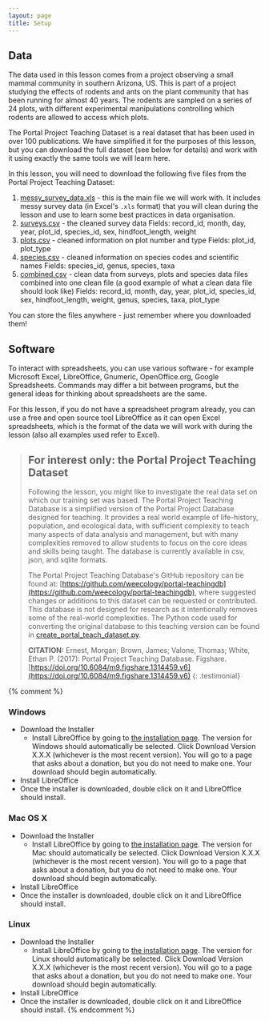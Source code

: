 ```yaml
---
layout: page
title: Setup
---
```


## Data
The data used in this lesson comes from a project observing a small mammal community in southern
Arizona, US. This is part of a project studying the effects of rodents and ants on the plant
community that has been running for almost 40 years. The rodents are sampled on a series of 24 plots,
with different experimental manipulations controlling which rodents are allowed to access which plots.

The Portal Project Teaching Dataset is a real dataset that has been used in over 100 publications. We have simplified it
for the purposes of this lesson, but you can download the full dataset (see below for details) and work with it
using exactly the same tools we will learn here.

In this lesson, you will need to download the following five files from the Portal Project Teaching Dataset:

1.  [messy_survey_data.xls](/data/messy_survey_data.xls) - this is the main file we will work with. It includes messy
survey data (in Excel's `.xls` format) that you will clean during the lesson and use to learn some best practices in
data organisation.
1. [surveys.csv](https://ndownloader.figshare.com/files/2292172) - the cleaned survey data
    Fields: record_id, month, day, year, plot_id, species_id, sex, hindfoot_length, weight
1. [plots.csv](https://ndownloader.figshare.com/files/3299474) - cleaned information on plot number and type
    Fields: plot_id, plot_type
1. [species.csv](https://ndownloader.figshare.com/files/3299483) - cleaned information on species codes and scientific names
    Fields: species_id, genus, species, taxa
1. [combined.csv](https://ndownloader.figshare.com/files/10717186) - clean data from surveys, plots and species data
files combined into one clean file (a good example of what a clean data file should look like)
Fields: record_id, month, day, year, plot_id, species_id, sex, hindfoot_length, weight, genus, species, taxa, plot_type

You can store the files anywhere - just remember where you downloaded them!

## Software

To interact with spreadsheets, you can use various software - for example Microsoft Excel,
LibreOffice, Gnumeric, OpenOffice.org, Google Spreadsheets. Commands may differ a bit between programs,
but the general ideas for thinking about spreadsheets are the same.

For this lesson, if you do not have a spreadsheet program already, you can use a free and open source tool LibreOffice
as it can open Excel spreadsheets, which is the format of the data we will work with during the lesson
(also all examples used refer to Excel).

> ## For interest only: the Portal Project Teaching Dataset
> Following the lesson, you might like to investigate the real data set on which our training set was based.
> The Portal Project Teaching Database is a simplified version of the
> Portal Project Database designed for teaching. It provides a real world
>example of life-history, population, and ecological data, with sufficient complexity to teach many aspects of data
>analysis and management, but with many complexities removed to allow students to focus on the core ideas and skills
>being taught. The database is currently available in csv, json, and sqlite formats.
>
> The Portal Project Teaching Database's GitHub repository can be found at:
>[https://github.com/weecology/portal-teachingdb](https://github.com/weecology/portal-teachingdb),
> where suggested changes or additions to this dataset can be requested or contributed.
> This database is not designed for research as it intentionally removes some of the real-world complexities. The Python code used for converting the original database to this teaching version can be found in [create_portal_teach_dataset.py](https://github.com/weecology/portal-teachingdb/blob/master/create_portal_teaching_dataset.py).
>
> **CITATION:** Ernest, Morgan; Brown, James; Valone, Thomas; White, Ethan P. (2017): Portal Project Teaching Database. Figshare. [https://doi.org/10.6084/m9.figshare.1314459.v6](https://doi.org/10.6084/m9.figshare.1314459.v6)
{: .testimonial}


{% comment %}
### Windows

- Download the Installer
  - Install LibreOffice by going to [the installation page](https://www.libreoffice.org/download/libreoffice-fresh/). The version for Windows should automatically be selected. Click Download Version X.X.X (whichever is the most recent version). You will go to a page that asks about a donation, but you do not need to make one. Your download should begin automatically.
- Install LibreOffice
- Once the installer is downloaded, double click on it and LibreOffice should install.

### Mac OS X

- Download the Installer
  - Install LibreOffice by going to [the installation page](https://www.libreoffice.org/download/libreoffice-fresh/). The version for Mac should automatically be selected. Click Download Version X.X.X (whichever is the most recent version). You will go to a page that asks about a donation, but you do not need to make one. Your download should begin automatically.
- Install LibreOffice
- Once the installer is downloaded, double click on it and LibreOffice should install.

### Linux

- Download the Installer
  - Install LibreOffice by going to [the installation page](https://www.libreoffice.org/download/libreoffice-fresh/). The version for Linux should automatically be selected. Click Download Version X.X.X (whichever is the most recent version). You will go to a page that asks about a donation, but you do not need to make one. Your download should begin automatically.
- Install LibreOffice
- Once the installer is downloaded, double click on it and LibreOffice should install.
{% endcomment %}
